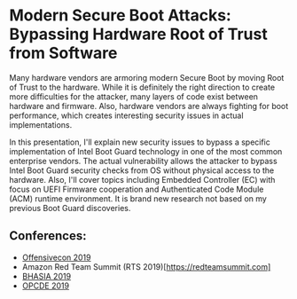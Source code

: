 # Modern Secure Boot Attacks: Bypassing Hardware Root of Trust from Software
Many hardware vendors are armoring modern Secure Boot by moving Root of Trust to the hardware. While it is definitely the right direction to create more difficulties for the attacker, many layers of code exist between hardware and firmware. Also, hardware vendors are always fighting for boot performance, which creates interesting security issues in actual implementations.

In this presentation, I'll explain new security issues to bypass a specific implementation of Intel Boot Guard technology in one of the most common enterprise vendors. The actual vulnerability allows the attacker to bypass Intel Boot Guard security checks from OS without physical access to the hardware. Also, I'll cover topics including Embedded Controller (EC) with focus on UEFI Firmware cooperation and Authenticated Code Module (ACM) runtime environment. It is brand new research not based on my previous Boot Guard discoveries.


## Conferences:
* [Offensivecon 2019](https://www.offensivecon.org/speakers/2019/alex-matrosov.html)
* Amazon Red Team Summit (RTS 2019)[https://redteamsummit.com]
* [BHASIA 2019](https://www.blackhat.com/asia-19/briefings/schedule/#modern-secure-boot-attacks-bypassing-hardware-root-of-trust-from-software-13950)
* [OPCDE 2019](https://emirates.opcde.com/speaker/alex-matrosov/)
